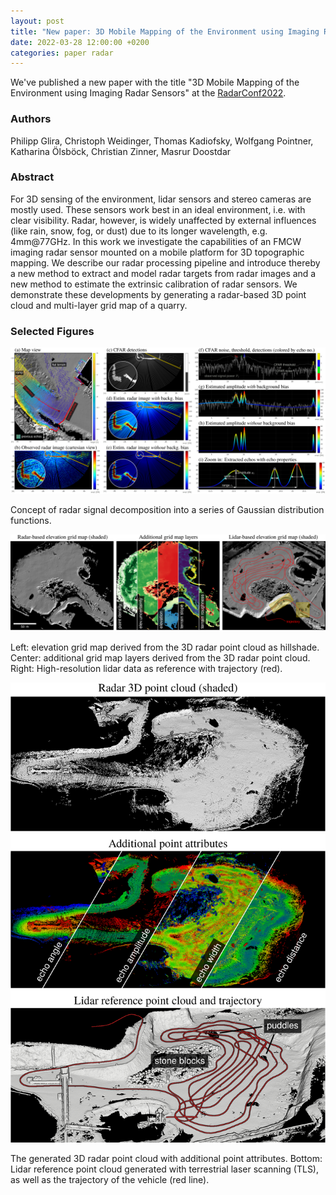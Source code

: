 ```yaml
---
layout: post
title: "New paper: 3D Mobile Mapping of the Environment using Imaging Radar Sensors"
date: 2022-03-28 12:00:00 +0200
categories: paper radar
---
```


We've published a new paper with the title "3D Mobile Mapping of the Environment using Imaging Radar Sensors" at the [RadarConf2022](https://www.radarconf2022.org).

### Authors

Philipp Glira, Christoph Weidinger, Thomas Kadiofsky, Wolfgang Pointner, Katharina Ölsböck, Christian Zinner, Masrur Doostdar

### Abstract

For 3D sensing of the environment, lidar sensors and stereo cameras are mostly used. These sensors work best in an ideal environment, i.e. with clear visibility. Radar, however, is widely unaffected by external influences (like rain, snow, fog, or dust) due to its longer wavelength, e.g. 4mm@77GHz. In this work we investigate the capabilities of an FMCW imaging radar sensor mounted on a mobile platform for 3D topographic mapping. We describe our radar processing pipeline and introduce thereby a new method to extract and model radar targets from radar images and a new method to estimate the extrinsic calibration of radar sensors. We demonstrate these developments by generating a radar-based 3D point cloud and multi-layer grid map of a quarry.

### Selected Figures

![alt text](../assets/images/2022-03-28-new-radar-3d-mapping-paper-img1.png)

Concept of radar signal decomposition into a series of Gaussian distribution functions.

![alt text](../assets/images/2022-03-28-new-radar-3d-mapping-paper-img2.png)

Left: elevation grid map derived from the 3D radar point cloud as hillshade. Center: additional grid map layers derived from the 3D radar point cloud. Right: High-resolution lidar data as reference with trajectory (red).

![alt text](../assets/images/2022-03-28-new-radar-3d-mapping-paper-img3.png)

The generated 3D radar point cloud with additional point attributes. Bottom: Lidar reference point cloud generated with terrestrial laser scanning (TLS), as well as the trajectory of the vehicle (red line).